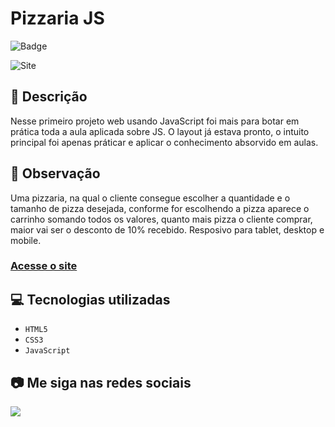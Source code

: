 # Pizzaria JS
![Badge](https://img.shields.io/static/v1?label=STATUS&message=EM%20ANDAMENTO&color=blue&style=for-the-badge)             

<img src="https://github.com/luizfelipe9627/pizzaria-javascript/blob/master/images/pizzaria.png" alt="Site">

## 📄 Descrição
Nesse primeiro projeto web usando JavaScript foi mais para botar em prática toda a aula aplicada sobre JS. O layout já estava pronto, o intuito principal foi apenas práticar e aplicar o conhecimento absorvido em aulas.

## 📑 Observação
Uma pizzaria, na qual o cliente consegue escolher a quantidade e o tamanho de pizza desejada, conforme for escolhendo a pizza aparece o carrinho somando todos os valores, quanto mais pizza o cliente comprar, maior vai ser o desconto de 10% recebido.
Resposivo para tablet, desktop e mobile.

### <a href="https://luizfelipe9627.github.io/pizzaria">Acesse o site</a>

## 💻 Tecnologias utilizadas

- ``HTML5``
- ``CSS3``
- ``JavaScript``

## 📷 Me siga nas redes sociais<br>

<p align="left">
  <a href="https://www.linkedin.com/in/luizfelipe9627/" target="_blank"><img src="https://img.shields.io/badge/-LinkedIn-%230077B5?style=for-the-badge&logo=linkedin&logoColor=white"></a>
</p>
